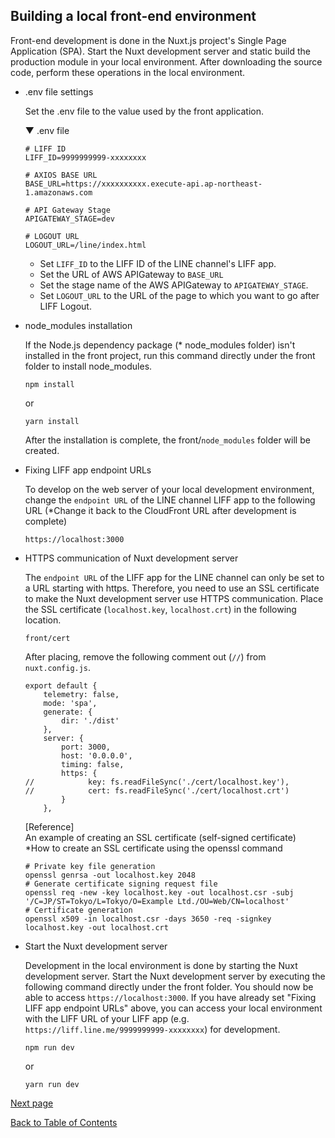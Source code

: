 ## Building a local front-end environment

Front-end development is done in the Nuxt.js project's Single Page Application (SPA). Start the Nuxt development server and static build the production module in your local environment. After downloading the source code, perform these operations in the local environment.

- .env file settings

    Set the .env file to the value used by the front application.

    ▼ .env file
    ```
    # LIFF ID
    LIFF_ID=9999999999-xxxxxxxx

    # AXIOS BASE URL
    BASE_URL=https://xxxxxxxxxx.execute-api.ap-northeast-1.amazonaws.com

    # API Gateway Stage
    APIGATEWAY_STAGE=dev

    # LOGOUT URL
    LOGOUT_URL=/line/index.html
    ```

    - Set `LIFF_ID` to the LIFF ID of the LINE channel's LIFF app.
    - Set the URL of AWS APIGateway to `BASE_URL`
    - Set the stage name of the AWS APIGateway to `APIGATEWAY_STAGE`.
    - Set `LOGOUT_URL` to the URL of the page to which you want to go after LIFF Logout.

- node_modules installation

    If the Node.js dependency package (* node_modules folder) isn't installed in the front project, run this command directly under the front folder to install node_modules.
    ```
    npm install
    ```
    or
    ```
    yarn install
    ```
    After the installation is complete, the front/`node_modules` folder will be created.

- Fixing LIFF app endpoint URLs

    To develop on the web server of your local development environment, change the `endpoint URL` of the LINE channel LIFF app to the following URL (*Change it back to the CloudFront URL after development is complete)
    ```
    https://localhost:3000
    ```

- HTTPS communication of Nuxt development server

    The `endpoint URL` of the LIFF app for the LINE channel can only be set to a URL starting with https. Therefore, you need to use an SSL certificate to make the Nuxt development server use HTTPS communication. Place the SSL certificate (`localhost.key`, `localhost.crt`) in the following location.
    ```
    front/cert
    ```
    After placing, remove the following comment out (`//`) from `nuxt.config.js`.
    ```
    export default {
        telemetry: false,
        mode: 'spa',
        generate: {
            dir: './dist'
        },
        server: {
            port: 3000,
            host: '0.0.0.0',
            timing: false,
            https: {
    //            key: fs.readFileSync('./cert/localhost.key'),
    //            cert: fs.readFileSync('./cert/localhost.crt')
            }
        },
    ```
    [Reference]  
    An example of creating an SSL certificate (self-signed certificate)  
    *How to create an SSL certificate using the openssl command
    ```
    # Private key file generation
    openssl genrsa -out localhost.key 2048
    # Generate certificate signing request file
    openssl req -new -key localhost.key -out localhost.csr -subj '/C=JP/ST=Tokyo/L=Tokyo/O=Example Ltd./OU=Web/CN=localhost'
    # Certificate generation
    openssl x509 -in localhost.csr -days 3650 -req -signkey localhost.key -out localhost.crt
    ```

- Start the Nuxt development server

    Development in the local environment is done by starting the Nuxt development server. Start the Nuxt development server by executing the following command directly under the front folder. You should now be able to access `https://localhost:3000`. If you have already set "Fixing LIFF app endpoint URLs" above, you can access your local environment with the LIFF URL of your LIFF app (e.g. `https://liff.line.me/9999999999-xxxxxxxx`) for development.
    ```
    npm run dev
    ```
    or
    ```
    yarn run dev
    ```

[Next page](validation.md)  

[Back to Table of Contents](README_en.md)
